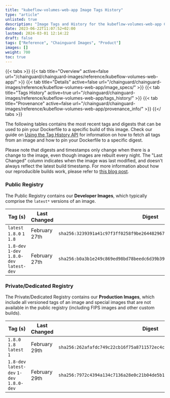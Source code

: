 ```yaml
---
title: "kubeflow-volumes-web-app Image Tags History"
type: "article"
unlisted: true
description: "Image Tags and History for the kubeflow-volumes-web-app Chainguard Image"
date: 2023-06-22T11:07:52+02:00
lastmod: 2024-03-01 12:14:22
draft: false
tags: ["Reference", "Chainguard Images", "Product"]
images: []
weight: 700
toc: true
---
```


{{< tabs >}}
{{< tab title="Overview" active=false url="/chainguard/chainguard-images/reference/kubeflow-volumes-web-app/" >}}
{{< tab title="Details" active=false url="/chainguard/chainguard-images/reference/kubeflow-volumes-web-app/image_specs/" >}}
{{< tab title="Tags History" active=true url="/chainguard/chainguard-images/reference/kubeflow-volumes-web-app/tags_history/" >}}
{{< tab title="Provenance" active=false url="/chainguard/chainguard-images/reference/kubeflow-volumes-web-app/provenance_info/" >}}
{{</ tabs >}}

The following tables contains the most recent tags and digests that can be used to pin your Dockerfile to a specific build of this image. Check our guide on [Using the Tag History API](/chainguard/chainguard-images/using-the-tag-history-api/) for information on how to fetch all tags from an image and how to pin your Dockerfile to a specific digest.

Please note that digests and timestamps only change when there is a change to the image, even though images are rebuilt every night. The "Last Changed" column indicates when the image was last modified, and doesn't always reflect the latest build timestamp. For more information about how our reproducible builds work, please refer to [this blog post](https://www.chainguard.dev/unchained/reproducing-chainguards-reproducible-image-builds).

### Public Registry
The Public Registry contains our **Developer Images**, which typically comprise the `latest*` versions of an image.

| Tag (s)                                     | Last Changed  | Digest                                                                    |
|---------------------------------------------|---------------|---------------------------------------------------------------------------|
|  `latest` `1.8.0` `1` `1.8`                 | February 27th | `sha256:3239391a41c97f3ff0258f9be264482967fd04bf598fb8b85b6b9e9ed17848e0` |
|  `1.8-dev` `1-dev` `1.8.0-dev` `latest-dev` | February 27th | `sha256:b0a3b1e249c869ed98bd78beedc6d39b395be53d7a6036e241b4ecc675a339ec` |


### Private/Dedicated Registry
The Private/Dedicated Registry contains our **Production Images**, which include all versioned tags of an image and special images that are not available in the public registry (including FIPS images and other custom builds).

| Tag (s)                                     | Last Changed  | Digest                                                                    |
|---------------------------------------------|---------------|---------------------------------------------------------------------------|
|  `1.8.0` `1.8` `latest` `1`                 | February 29th | `sha256:262afafdc749c22cb16f75a8711572ec4c140e4300579e4ab4cd95d1038a1cd2` |
|  `1.8-dev` `latest-dev` `1-dev` `1.8.0-dev` | February 29th | `sha256:7972c4394a134c7136a28e0c21b04de5b1457ba4079fddb5eb4b281d06700c1d` |

